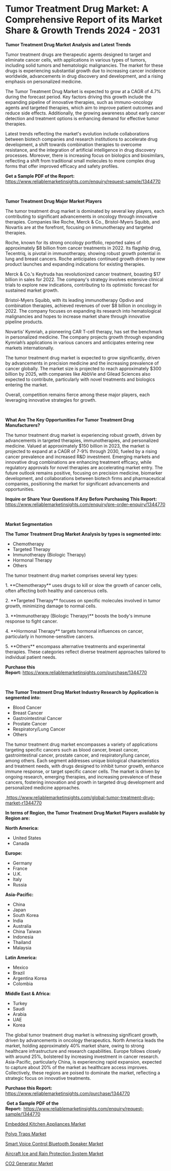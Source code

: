 <p><h1>Tumor Treatment Drug Market: A Comprehensive Report of its Market Share & Growth Trends 2024 - 2031</h1></p><p><strong>Tumor Treatment Drug Market Analysis and Latest Trends</strong></p>
<p><p>Tumor treatment drugs are therapeutic agents designed to target and eliminate cancer cells, with applications in various types of tumors, including solid tumors and hematologic malignancies. The market for these drugs is experiencing substantial growth due to increasing cancer incidence worldwide, advancements in drug discovery and development, and a rising emphasis on personalized medicine.</p><p>The Tumor Treatment Drug Market is expected to grow at a CAGR of 4.7% during the forecast period. Key factors driving this growth include the expanding pipeline of innovative therapies, such as immuno-oncology agents and targeted therapies, which aim to improve patient outcomes and reduce side effects. Additionally, the growing awareness about early cancer detection and treatment options is enhancing demand for effective tumor therapies.</p><p>Latest trends reflecting the market's evolution include collaborations between biotech companies and research institutions to accelerate drug development, a shift towards combination therapies to overcome resistance, and the integration of artificial intelligence in drug discovery processes. Moreover, there is increasing focus on biologics and biosimilars, reflecting a shift from traditional small molecules to more complex drug forms that offer improved efficacy and safety profiles.</p></p>
<p><strong>Get a Sample PDF of the Report:&nbsp;</strong> <a href="https://www.reliablemarketinsights.com/enquiry/request-sample/1344770?utm_campaign=1398&utm_medium=2&utm_source=Github&utm_content=ia&utm_term=30092024&utm_id=tumor-treatment-drug">https://www.reliablemarketinsights.com/enquiry/request-sample/1344770</a></p>
<p>&nbsp;</p>
<p><strong>Tumor Treatment Drug Major Market Players</strong></p>
<p><p>The tumor treatment drug market is dominated by several key players, each contributing to significant advancements in oncology through innovative therapies. Companies like Roche, Merck & Co., Bristol-Myers Squibb, and Novartis are at the forefront, focusing on immunotherapy and targeted therapies.</p><p>Roche, known for its strong oncology portfolio, reported sales of approximately $8 billion from cancer treatments in 2022. Its flagship drug, Tecentriq, is pivotal in immunotherapy, showing robust growth potential in lung and breast cancers. Roche anticipates continued growth driven by new product launches and expanding indications for existing therapies.</p><p>Merck & Co.'s Keytruda has revolutionized cancer treatment, boasting $17 billion in sales for 2022. The company's strategy involves extensive clinical trials to explore new indications, contributing to its optimistic forecast for sustained market growth.</p><p>Bristol-Myers Squibb, with its leading immunotherapy Opdivo and combination therapies, achieved revenues of over $8 billion in oncology in 2022. The company focuses on expanding its research into hematological malignancies and hopes to increase market share through innovative pipeline products.</p><p>Novartis’ Kymriah, a pioneering CAR T-cell therapy, has set the benchmark in personalized medicine. The company projects growth through expanding Kymriah’s applications in various cancers and anticipates entering new markets internationally.</p><p>The tumor treatment drug market is expected to grow significantly, driven by advancements in precision medicine and the increasing prevalence of cancer globally. The market size is projected to reach approximately $300 billion by 2025, with companies like AbbVie and Gilead Sciences also expected to contribute, particularly with novel treatments and biologics entering the market. </p><p>Overall, competition remains fierce among these major players, each leveraging innovative strategies for growth.</p></p>
<p>&nbsp;</p>
<p><strong>What Are The Key Opportunities For Tumor Treatment Drug Manufacturers?</strong></p>
<p><p>The tumor treatment drug market is experiencing robust growth, driven by advancements in targeted therapies, immunotherapies, and personalized medicine. Valued at approximately $150 billion in 2023, the market is projected to expand at a CAGR of 7-9% through 2030, fueled by a rising cancer prevalence and increased R&D investment. Emerging markets and innovative drug combinations are enhancing treatment efficacy, while regulatory approvals for novel therapies are accelerating market entry. The future outlook remains positive, focusing on precision medicine, biomarker development, and collaborations between biotech firms and pharmaceutical companies, positioning the market for significant advancements and opportunities.</p></p>
<p><strong>Inquire or Share Your Questions If Any Before Purchasing This Report:</strong> <a href="https://www.reliablemarketinsights.com/enquiry/pre-order-enquiry/1344770?utm_campaign=1398&utm_medium=2&utm_source=Github&utm_content=ia&utm_term=30092024&utm_id=tumor-treatment-drug">https://www.reliablemarketinsights.com/enquiry/pre-order-enquiry/1344770</a></p>
<p>&nbsp;</p>
<p><strong>Market Segmentation</strong></p>
<p><strong>The Tumor Treatment Drug Market Analysis by types is segmented into:</strong></p>
<p><ul><li>Chemotherapy</li><li>Targeted Therapy</li><li>Immunotherapy (Biologic Therapy)</li><li>Hormonal Therapy</li><li>Others</li></ul></p>
<p><p>The tumor treatment drug market comprises several key types: </p><p>1. **Chemotherapy** uses drugs to kill or slow the growth of cancer cells, often affecting both healthy and cancerous cells.</p><p>2. **Targeted Therapy** focuses on specific molecules involved in tumor growth, minimizing damage to normal cells.</p><p>3. **Immunotherapy (Biologic Therapy)** boosts the body's immune response to fight cancer.</p><p>4. **Hormonal Therapy** targets hormonal influences on cancer, particularly in hormone-sensitive cancers.</p><p>5. **Others** encompass alternative treatments and experimental therapies. These categories reflect diverse treatment approaches tailored to individual patient needs.</p></p>
<p><strong>Purchase this Report:&nbsp;</strong><a href="https://www.reliablemarketinsights.com/purchase/1344770?utm_campaign=1398&utm_medium=2&utm_source=Github&utm_content=ia&utm_term=30092024&utm_id=tumor-treatment-drug">https://www.reliablemarketinsights.com/purchase/1344770</a></p>
<p>&nbsp;</p>
<p><strong>The Tumor Treatment Drug Market Industry Research by Application is segmented into:</strong></p>
<p><ul><li>Blood Cancer</li><li>Breast Cancer</li><li>Gastrointestinal Cancer</li><li>Prostate Cancer</li><li>Respiratory/Lung Cancer</li><li>Others</li></ul></p>
<p><p>The tumor treatment drug market encompasses a variety of applications targeting specific cancers such as blood cancer, breast cancer, gastrointestinal cancer, prostate cancer, and respiratory/lung cancer, among others. Each segment addresses unique biological characteristics and treatment needs, with drugs designed to inhibit tumor growth, enhance immune response, or target specific cancer cells. The market is driven by ongoing research, emerging therapies, and increasing prevalence of these cancers, fostering innovation and growth in targeted drug development and personalized medicine approaches.</p></p>
<p><a href="https://www.reliablemarketinsights.com/global-tumor-treatment-drug-market-r1344770?utm_campaign=1398&utm_medium=2&utm_source=Github&utm_content=ia&utm_term=30092024&utm_id=tumor-treatment-drug">&nbsp;https://www.reliablemarketinsights.com/global-tumor-treatment-drug-market-r1344770</a></p>
<p><strong>In terms of Region, the Tumor Treatment Drug Market Players available by Region are:</strong></p>
<p>
    <p> <strong> North America: </strong>
        <ul>
            <li>United States</li>
            <li>Canada</li>
        </ul>
        </p> 
    <p> <strong> Europe: </strong>
        <ul>
            <li>Germany</li>
            <li>France</li>
            <li>U.K.</li>
            <li>Italy</li>
            <li>Russia</li>
        </ul>
        </p> 
    <p> <strong> Asia-Pacific: </strong>
        <ul>
            <li>China</li>
            <li>Japan</li>
            <li>South Korea</li>
            <li>India</li>
            <li>Australia</li>
            <li>China Taiwan</li>
            <li>Indonesia</li>
            <li>Thailand</li>
            <li>Malaysia</li>
        </ul>
        </p> 
    <p> <strong> Latin America: </strong>
        <ul>
            <li>Mexico</li>
            <li>Brazil</li>
            <li>Argentina Korea</li>
            <li>Colombia</li>
        </ul>
        </p> 
    <p> <strong> Middle East & Africa: </strong>
        <ul>
            <li>Turkey</li>
            <li>Saudi</li>
            <li>Arabia</li>
            <li>UAE</li>
            <li>Korea</li>
        </ul>
    </p>
    </p>
<p><p>The global tumor treatment drug market is witnessing significant growth, driven by advancements in oncology therapeutics. North America leads the market, holding approximately 40% market share, owing to strong healthcare infrastructure and research capabilities. Europe follows closely with around 25%, bolstered by increasing investment in cancer research. Asia-Pacific, particularly China, is experiencing rapid expansion, expected to capture about 20% of the market as healthcare access improves. Collectively, these regions are poised to dominate the market, reflecting a strategic focus on innovative treatments.</p></p>
<p><strong>Purchase this Report: </strong><a href="https://www.reliablemarketinsights.com/purchase/1344770?utm_campaign=1398&utm_medium=2&utm_source=Github&utm_content=ia&utm_term=30092024&utm_id=tumor-treatment-drug">https://www.reliablemarketinsights.com/purchase/1344770</a></p>
<p>&nbsp;<strong>Get a Sample PDF of the Report:&nbsp;&nbsp;</strong><a href="https://www.reliablemarketinsights.com/enquiry/request-sample/1344770?utm_campaign=1398&utm_medium=2&utm_source=Github&utm_content=ia&utm_term=30092024&utm_id=tumor-treatment-drug">https://www.reliablemarketinsights.com/enquiry/request-sample/1344770</a></p>
<p><strong></strong></p>
<p><p><a href="https://issuu.com/reportprime-2/docs/embedded-kitchen-appliances-market-_523e7a2a6989ce?utm_campaign=1398&utm_medium=2&utm_source=Github&utm_content=ia&utm_term=30092024&utm_id=tumor-treatment-drug">Embedded Kitchen Appliances Market</a></p><p><a href="https://www.linkedin.com/pulse/unlocking-growth-potential-market-strategic-analysis-polyp-vomse?utm_campaign=1398&utm_medium=2&utm_source=Github&utm_content=ia&utm_term=30092024&utm_id=tumor-treatment-drug">Polyp Traps Market</a></p><p><a href="https://issuu.com/reportprime-2/docs/smart-voice-control-bluetooth-speak_c307f8509c7bbf?utm_campaign=1398&utm_medium=2&utm_source=Github&utm_content=ia&utm_term=30092024&utm_id=tumor-treatment-drug">Smart Voice Control Bluetooth Speaker Market</a></p><p><a href="https://www.linkedin.com/pulse/aircraft-ice-rain-protection-system-market-trends-analysis-9heae?utm_campaign=1398&utm_medium=2&utm_source=Github&utm_content=ia&utm_term=30092024&utm_id=tumor-treatment-drug">Aircraft Ice and Rain Protection System Market</a></p><p><a href="https://www.linkedin.com/pulse/co2-generator-market-global-share-ranking-overall-sales-4jvde?utm_campaign=1398&utm_medium=2&utm_source=Github&utm_content=ia&utm_term=30092024&utm_id=tumor-treatment-drug">CO2 Generator Market</a></p></p>